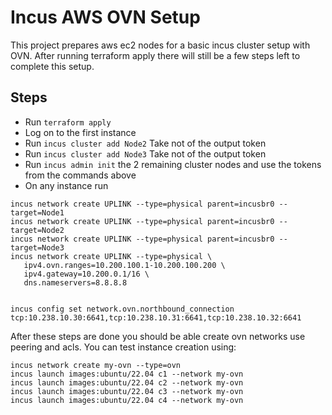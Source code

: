 # Incus AWS OVN Setup

This project prepares aws ec2 nodes for a basic incus cluster setup with OVN. After running terraform apply there will still be a few steps left to complete this setup.

## Steps

- Run `terraform apply`
- Log on to the first instance
- Run `incus cluster add Node2` Take not of the output token
- Run `incus cluster add Node3` Take not of the output token
- Run `incus admin init` the 2 remaining cluster nodes and use the tokens from the commands above
- On any instance run
```
incus network create UPLINK --type=physical parent=incusbr0 --target=Node1
incus network create UPLINK --type=physical parent=incusbr0 --target=Node2
incus network create UPLINK --type=physical parent=incusbr0 --target=Node3
incus network create UPLINK --type=physical \
   ipv4.ovn.ranges=10.200.100.1-10.200.100.200 \
   ipv4.gateway=10.200.0.1/16 \
   dns.nameservers=8.8.8.8


incus config set network.ovn.northbound_connection tcp:10.238.10.30:6641,tcp:10.238.10.31:6641,tcp:10.238.10.32:6641
```

After these steps are done you should be able create ovn networks use peering and acls. You can test instance creation using:

```
incus network create my-ovn --type=ovn
incus launch images:ubuntu/22.04 c1 --network my-ovn
incus launch images:ubuntu/22.04 c2 --network my-ovn
incus launch images:ubuntu/22.04 c3 --network my-ovn
incus launch images:ubuntu/22.04 c4 --network my-ovn
```
